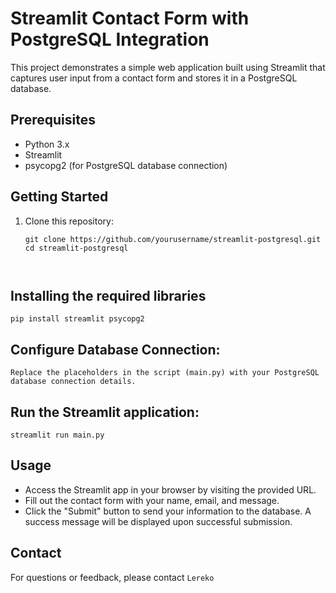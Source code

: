 
# Streamlit Contact Form with PostgreSQL Integration

This project demonstrates a simple web application built using Streamlit that captures user input from a contact form and stores it in a PostgreSQL database.

## Prerequisites

- Python 3.x
- Streamlit
- psycopg2 (for PostgreSQL database connection)

## Getting Started

1. Clone this repository:

   ```
   git clone https://github.com/yourusername/streamlit-postgresql.git
   cd streamlit-postgresql



## Installing the required  libraries
```
pip install streamlit psycopg2
```

## Configure Database Connection:

```
Replace the placeholders in the script (main.py) with your PostgreSQL database connection details.
```

## Run the Streamlit application:
```
streamlit run main.py
```

## Usage
- Access the Streamlit app in your browser by visiting the provided URL.
- Fill out the contact form with your name, email, and message.
- Click the "Submit" button to send your information to the database.
A success message will be displayed upon successful submission.

## Contact
For questions or feedback, please contact ``Lereko``






